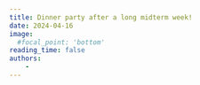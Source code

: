```yaml
---
title: Dinner party after a long midterm week!
date: 2024-04-16
image:
  #focal_point: 'bottom'
reading_time: false
authors:
    -
---
```


<!--more-->
